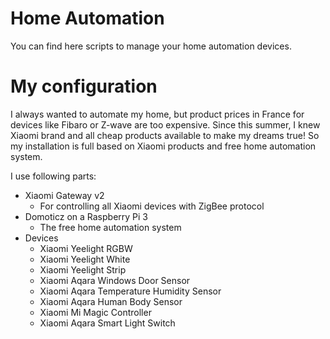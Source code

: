 # Home Automation
You can find here scripts to manage your home automation devices.

# My configuration
I always wanted to automate my home, but product prices in France for devices like Fibaro or Z-wave are too expensive.
Since this summer, I knew Xiaomi brand and all cheap products available to make my dreams true!
So my installation is full based on Xiaomi products and free home automation system.

I use following parts:
- Xiaomi Gateway v2
  - For controlling all Xiaomi devices with ZigBee protocol
- Domoticz on a Raspberry Pi 3
  - The free home automation system
- Devices
  - Xiaomi Yeelight RGBW
  - Xiaomi Yeelight White
  - Xiaomi Yeelight Strip
  - Xiaomi Aqara Windows Door Sensor
  - Xiaomi Aqara Temperature Humidity Sensor
  - Xiaomi Aqara Human Body Sensor
  - Xiaomi Mi Magic Controller
  - Xiaomi Aqara Smart Light Switch
  
